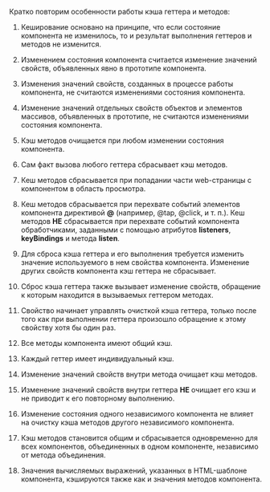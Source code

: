 ﻿Кратко повторим особенности работы кэша геттера и методов:

1. Кеширование основано на принципе, что если состояние компонента не изменилось, то и результат выполнения геттеров и методов не изменится.

1. Изменением состояния компонента считается изменение значений свойств, объявленных явно в прототипе компонента. 

1. Изменения значений свойств, созданных в процессе работы компонента, не считаются изменениями состояния компонента.

1. Изменение значений отдельных свойств объектов и элементов массивов, объявленных в прототипе, не считаются изменениями состояния компонента.

1. Кэш методов очищается при любом изменении состояния компонента.

1. Сам факт вызова любого геттера сбрасывает кэш методов.

1. Кеш методов сбрасывается при попадании части web-страницы с компонентом в область просмотра.

1. Кеш методов сбрасывается при перехвате событий элементов компонента директивой **@** (например, @tap, @click, и т. п.). Кеш методов **НЕ** сбрасывается при перехвате событий компонента обработчиками, заданными с помощью атрибутов **listeners**, **keyBindings** и метода **listen**.

1. Для сброса кэша геттера и его выполнения требуется изменить значение используемого в нем свойства компонента. Изменение других свойств компонента кэш геттера не сбрасывает.

1. Сброс кэша геттера также вызывает изменение свойств, обращение к которым находится в вызываемых геттером методах.

1. Свойство начинает управлять очисткой кэша геттера, только после того как при выполнении геттера произошло обращение к этому свойству хотя бы один раз.

1. Все методы компонента имеют общий кэш.

1. Каждый геттер имеет индивидуальный кэш.

1. Изменение значений свойств внутри метода очищает кэш методов.

1. Изменение значений свойств внутри геттера **НЕ** очищает его кэш и не приводит к его повторному выполнению.

1. Изменение состояния одного независимого компонента не влияет на очистку кэша методов другого независимого компонента.

1. Кэш методов становится общим и сбрасывается одновременно для всех компонентов, объединенных в одном компоненте, независимо от метода объединения.

1. Значения вычисляемых выражений, указанных в HTML-шаблоне компонента, кэшируются также как и значения методов компонента.
